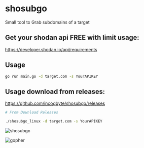 # shosubgo
Small tool to Grab subdomains of a target

## Get your shodan api FREE with limit usage:
<https://developer.shodan.io/api/requirements>

## Usage
```bash
go run main.go -d target.com -s YourAPIKEY
```
## Usage download from releases:

https://github.com/incogbyte/shosubgo/releases

```bash
# From Download Releases

./shosubgo_linux -d target.com -s YourAPIKEY
```

![shosubgo](https://raw.githubusercontent.com/incogbyte/shosubgo/master/shosubgo.png)


![gopher](https://encrypted-tbn0.gstatic.com/images?q=tbn%3AANd9GcTFcFPxQzLnq18PnHBkUxF6KfavmHX9q6Ukz-JWSNOg7iJu7Dsy)
